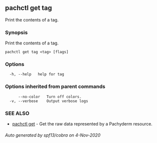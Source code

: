 ## pachctl get tag

Print the contents of a tag.

### Synopsis

Print the contents of a tag.

```
pachctl get tag <tag> [flags]
```

### Options

```
  -h, --help   help for tag
```

### Options inherited from parent commands

```
      --no-color   Turn off colors.
  -v, --verbose    Output verbose logs
```

### SEE ALSO

* [pachctl get](pachctl_get.md)	 - Get the raw data represented by a Pachyderm resource.

###### Auto generated by spf13/cobra on 4-Nov-2020
